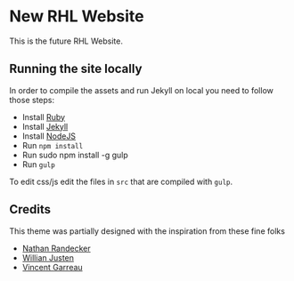 # New RHL Website

This is the future RHL Website.

## Running the site locally

In order to compile the assets and run Jekyll on local you need to follow those steps:

- Install [Ruby](https://www.ruby-lang.org)
- Install [Jekyll](http://jekyllrb.com)
- Install [NodeJS](https://nodejs.org/)
- Run `npm install`
- Run sudo npm install -g gulp
- Run `gulp`

To edit css/js edit the files in `src` that are compiled with `gulp`.


## Credits

This theme was partially designed with the inspiration from these fine folks
- [Nathan Randecker](https://github.com/nrandecker/particle)
- [Willian Justen](https://github.com/willianjusten/will-jekyll-template)
- [Vincent Garreau](https://github.com/VincentGarreau/particles.js/)
